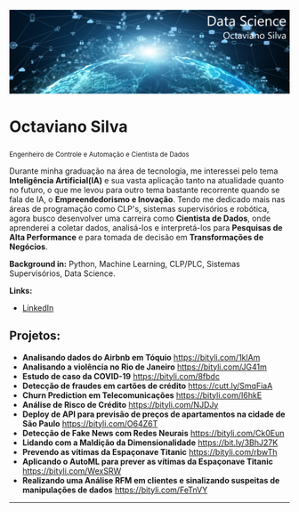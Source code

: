 <p align="center">
  <img src="banner.jpg" >
</p>

# Octaviano Silva
<sub>Engenheiro de Controle e Automação e Cientista de Dados</sub>

Durante minha graduação na área de tecnologia, me interessei pelo tema **Inteligência Artificial(IA)** e sua vasta aplicação tanto na atualidade quanto no futuro, o que me levou para outro tema bastante recorrente quando se fala de IA, o **Empreendedorismo e Inovação**. Tendo me dedicado mais nas áreas de programação como CLP's, sistemas supervisórios e robótica, agora busco desenvolver uma carreira como **Cientista de Dados**, onde aprenderei a coletar dados, analisá-los e interpretá-los para **Pesquisas de Alta Performance** e para tomada de decisão em **Transformações de Negócios**.

**Background in:** Python, Machine Learning, CLP/PLC, Sistemas Supervisórios, Data Science.

**Links:**
* [LinkedIn](https://www.linkedin.com/in/octaviano-silva-74a530207/)


## Projetos:

* **Analisando dados do Airbnb em Tóquio** https://bityli.com/1klAm
* **Analisando a violência no Rio de Janeiro** https://bityli.com/JG41m
* **Estudo de caso da COVID-19** https://bityli.com/8fbdc
* **Detecção de fraudes em cartões de crédito** https://cutt.ly/SmqFiaA
* **Churn Prediction em Telecomunicações** https://bityli.com/I6hkE
* **Análise de Risco de Crédito** https://bityli.com/NJDJy
* **Deploy de API para previsão de preços de apartamentos na cidade de São Paulo** https://bityli.com/O64Z6T
* **Detecção de Fake News com Redes Neurais**  https://bityli.com/Ck0Eun
* **Lidando com a Maldição da Dimensionalidade** https://bit.ly/3BhJ27K
* **Prevendo as vítimas da Espaçonave Titanic** https://bityli.com/rbwTh
* **Aplicando o AutoML para prever as vítimas da Espaçonave Titanic** https://bityli.com/WexSRW
* **Realizando uma Análise RFM em clientes e sinalizando suspeitas de manipulações de dados** https://bityli.com/FeTnVY
---



